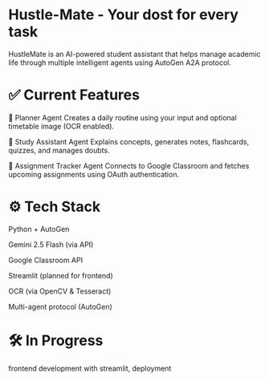 # Hustle-Mate - Your dost for every task
HustleMate is an AI-powered student assistant that helps manage academic life through multiple intelligent agents using AutoGen A2A protocol.

# ✅ Current Features 

📅 Planner Agent
Creates a daily routine using your input and optional timetable image (OCR enabled).

📖 Study Assistant Agent
Explains concepts, generates notes, flashcards, quizzes, and manages doubts.

📝 Assignment Tracker Agent
Connects to Google Classroom and fetches upcoming assignments using OAuth authentication.

# ⚙️ Tech Stack
Python + AutoGen

Gemini 2.5 Flash (via API)

Google Classroom API

Streamlit (planned for frontend)

OCR (via OpenCV & Tesseract)

Multi-agent protocol (AutoGen)

# 🛠 In Progress
frontend development with streamlit,
deployment

